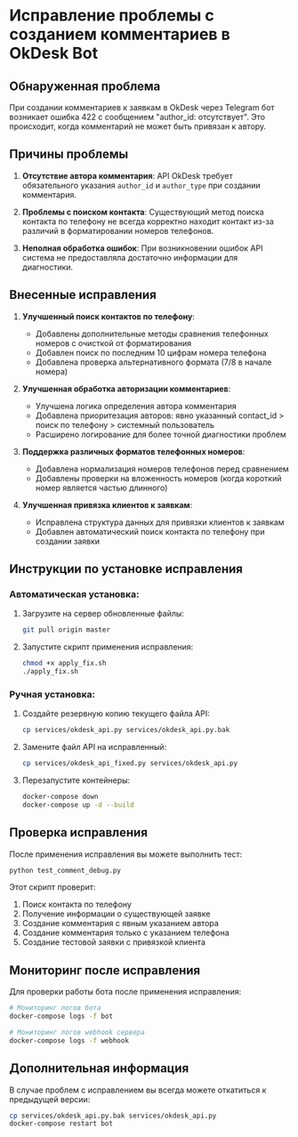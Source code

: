 # Исправление проблемы с созданием комментариев в OkDesk Bot

## Обнаруженная проблема

При создании комментариев к заявкам в OkDesk через Telegram бот возникает ошибка 422 с сообщением "author_id: отсутствует". Это происходит, когда комментарий не может быть привязан к автору.

## Причины проблемы

1. **Отсутствие автора комментария**: API OkDesk требует обязательного указания `author_id` и `author_type` при создании комментария.

2. **Проблемы с поиском контакта**: Существующий метод поиска контакта по телефону не всегда корректно находит контакт из-за различий в форматировании номеров телефонов.

3. **Неполная обработка ошибок**: При возникновении ошибок API система не предоставляла достаточно информации для диагностики.

## Внесенные исправления

1. **Улучшенный поиск контактов по телефону**:
   - Добавлены дополнительные методы сравнения телефонных номеров с очисткой от форматирования
   - Добавлен поиск по последним 10 цифрам номера телефона
   - Добавлена проверка альтернативного формата (7/8 в начале номера)

2. **Улучшенная обработка авторизации комментариев**:
   - Улучшена логика определения автора комментария
   - Добавлена приоритезация авторов: явно указанный contact_id > поиск по телефону > системный пользователь
   - Расширено логирование для более точной диагностики проблем

3. **Поддержка различных форматов телефонных номеров**:
   - Добавлена нормализация номеров телефонов перед сравнением
   - Добавлены проверки на вложенность номеров (когда короткий номер является частью длинного)

4. **Улучшенная привязка клиентов к заявкам**:
   - Исправлена структура данных для привязки клиентов к заявкам
   - Добавлен автоматический поиск контакта по телефону при создании заявки

## Инструкции по установке исправления

### Автоматическая установка:

1. Загрузите на сервер обновленные файлы:
   ```bash
   git pull origin master
   ```

2. Запустите скрипт применения исправления:
   ```bash
   chmod +x apply_fix.sh
   ./apply_fix.sh
   ```

### Ручная установка:

1. Создайте резервную копию текущего файла API:
   ```bash
   cp services/okdesk_api.py services/okdesk_api.py.bak
   ```

2. Замените файл API на исправленный:
   ```bash
   cp services/okdesk_api_fixed.py services/okdesk_api.py
   ```

3. Перезапустите контейнеры:
   ```bash
   docker-compose down
   docker-compose up -d --build
   ```

## Проверка исправления

После применения исправления вы можете выполнить тест:

```bash
python test_comment_debug.py
```

Этот скрипт проверит:
1. Поиск контакта по телефону
2. Получение информации о существующей заявке
3. Создание комментария с явным указанием автора
4. Создание комментария только с указанием телефона
5. Создание тестовой заявки с привязкой клиента

## Мониторинг после исправления

Для проверки работы бота после применения исправления:

```bash
# Мониторинг логов бота
docker-compose logs -f bot

# Мониторинг логов webhook сервера
docker-compose logs -f webhook
```

## Дополнительная информация

В случае проблем с исправлением вы всегда можете откатиться к предыдущей версии:

```bash
cp services/okdesk_api.py.bak services/okdesk_api.py
docker-compose restart bot
```
